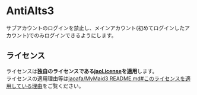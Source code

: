 # AntiAlts3

サブアカウントのログインを禁止し、メインアカウント(初めてログインしたアカウント)でのみログインできるようにします。

## ライセンス

ライセンスは**独自のライセンスである[jaoLicense](https://github.com/jaoafa/jao-Minecraft-Server/blob/master/jaoLICENSE.md)を適用**します。  
ライセンスの適用理由等は[jaoafa/MyMaid3 README.md#このライセンスを適用している理由](https://github.com/jaoafa/MyMaid3/blob/master/README.md#このライセンスを適用している理由)をご覧ください。
